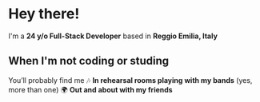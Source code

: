 # Hey there!

I'm a **24 y/o Full-Stack Developer** based in **Reggio Emilia, Italy**  
## When I'm not coding or studing

You’ll probably find me
 🎶 **In rehearsal rooms playing with my bands** (yes, more than one)
 🌍 **Out and about with my friends**
